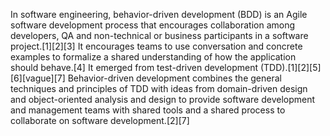 In software engineering, behavior-driven development (BDD) is an Agile software development process that encourages collaboration among developers, QA and non-technical or business participants in a software project.[1][2][3] It encourages teams to use conversation and concrete examples to formalize a shared understanding of how the application should behave.[4] It emerged from test-driven development (TDD).[1][2][5][6][vague][7] Behavior-driven development combines the general techniques and principles of TDD with ideas from domain-driven design and object-oriented analysis and design to provide software development and management teams with shared tools and a shared process to collaborate on software development.[2][7]
